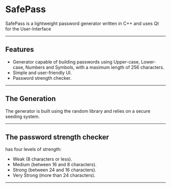 # SafePass
SafePass is a lightweight password generator written in C++ and uses Qt for the User-Interface

---
## Features
- Generator capable of building passwords using Upper-case, Lower-case, Numbers and Symbols, with a maximum length of 256 characters.
- Simple and user-friendly UI.
- Password strength checker.

---
## The Generation
The generator is built using the random library and relies on a secure seeding system.

---
## The password strength checker
has four levels of strength:
- Weak (8 characters or less).
- Medium (between 16 and 8 characters).
- Strong (between 24 and 16 characters).
- Very Strong (more than 24 characters).

---
